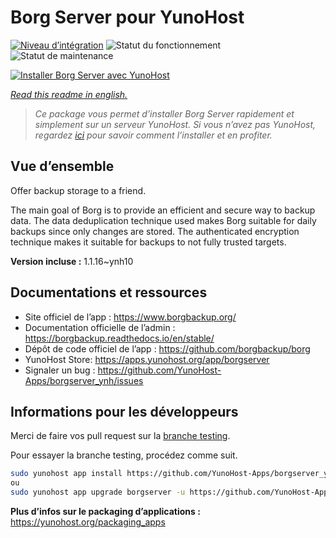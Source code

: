 <!--
N.B.: This README was automatically generated by https://github.com/YunoHost/apps/tree/master/tools/README-generator
It shall NOT be edited by hand.
-->

# Borg Server pour YunoHost

[![Niveau d’intégration](https://dash.yunohost.org/integration/borgserver.svg)](https://dash.yunohost.org/appci/app/borgserver) ![Statut du fonctionnement](https://ci-apps.yunohost.org/ci/badges/borgserver.status.svg) ![Statut de maintenance](https://ci-apps.yunohost.org/ci/badges/borgserver.maintain.svg)

[![Installer Borg Server avec YunoHost](https://install-app.yunohost.org/install-with-yunohost.svg)](https://install-app.yunohost.org/?app=borgserver)

*[Read this readme in english.](./README.md)*

> *Ce package vous permet d’installer Borg Server rapidement et simplement sur un serveur YunoHost.
Si vous n’avez pas YunoHost, regardez [ici](https://yunohost.org/#/install) pour savoir comment l’installer et en profiter.*

## Vue d’ensemble

Offer backup storage to a friend.

The main goal of Borg is to provide an efficient and secure way to backup data. The data deduplication technique used makes Borg suitable for daily backups since only changes are stored. The authenticated encryption technique makes it suitable for backups to not fully trusted targets.


**Version incluse :** 1.1.16~ynh10
## Documentations et ressources

* Site officiel de l’app : <https://www.borgbackup.org/>
* Documentation officielle de l’admin : <https://borgbackup.readthedocs.io/en/stable/>
* Dépôt de code officiel de l’app : <https://github.com/borgbackup/borg>
* YunoHost Store: <https://apps.yunohost.org/app/borgserver>
* Signaler un bug : <https://github.com/YunoHost-Apps/borgserver_ynh/issues>

## Informations pour les développeurs

Merci de faire vos pull request sur la [branche testing](https://github.com/YunoHost-Apps/borgserver_ynh/tree/testing).

Pour essayer la branche testing, procédez comme suit.

``` bash
sudo yunohost app install https://github.com/YunoHost-Apps/borgserver_ynh/tree/testing --debug
ou
sudo yunohost app upgrade borgserver -u https://github.com/YunoHost-Apps/borgserver_ynh/tree/testing --debug
```

**Plus d’infos sur le packaging d’applications :** <https://yunohost.org/packaging_apps>